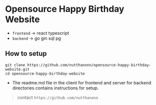 # Opensource Happy Birthday Website

- `frontend` -> react typescript
- `backend` -> go gin sql pg

## How to setup

```
git clone https://github.com/nutthanonn/opensource-happy-birthday-website.git
cd opensource-happy-birthday-website
```

- The readme.md file in the client for frontend and server for backend directories contains instructions for setup.

> contact `https://github.com/nutthanonn`

